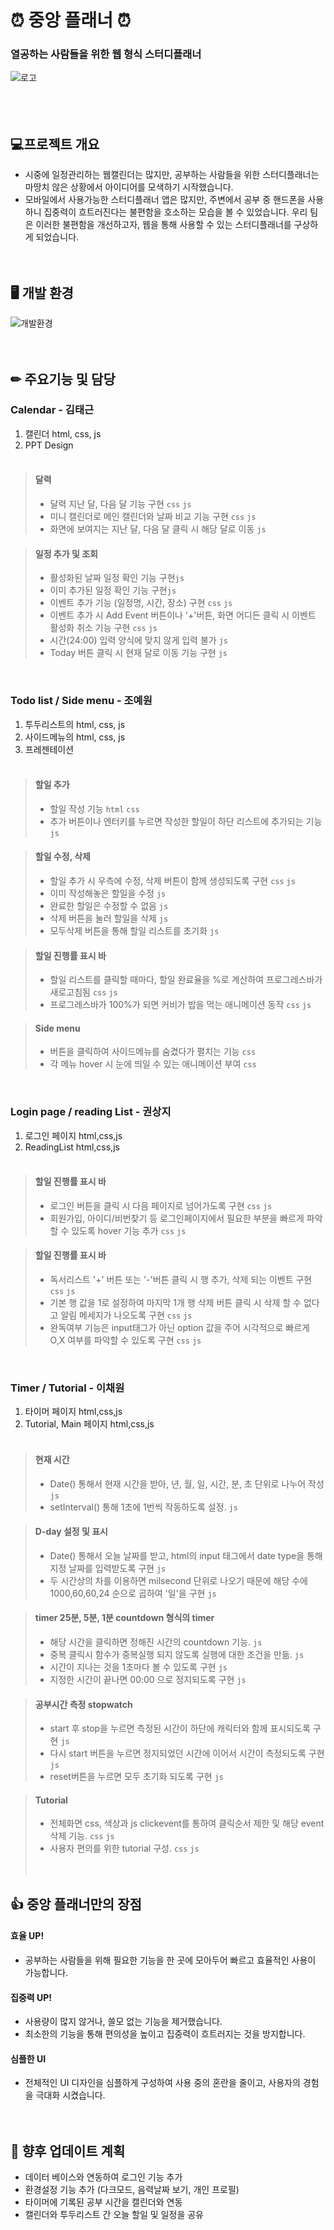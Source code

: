 ⏰ 중앙 플래너 ⏰
========================

### 열공하는 사람들을 위한 웹 형식 스터디플래너

![로고](/final/source/Study_planner-title.png)
<br/><br/><br/><br/>

💻프로젝트 개요
------------------------
- 시중에 일정관리하는 웹캘린더는 많지만, 공부하는 사람들을 위한 스터디플래너는 마땅치 않은 상황에서 아이디어를 모색하기 시작했습니다.
- 모바일에서 사용가능한 스터디플래너 앱은 많지만, 주변에서 공부 중 핸드폰을 사용하니 집중력이 흐트러진다는 불편함을 호소하는 모습을 볼 수 있었습니다. 우리 팀은 이러한 불편함을 개선하고자, 웹을 통해 사용할 수 있는 스터디플래너를 구상하게 되었습니다.
<br/><br/><br/>

🖥 개발 환경
------------------------
![개발환경](/final/source/Stack.png)
<br/><br/><br/>


✏ 주요기능 및 담당
------------------------
### Calendar - 김태근
1. 캘린더 html, css, js
2. PPT Design
<br/><br/>
> #### 달력
> - 달력 지난 달, 다음 달 기능 구현 `css` `js`
> - 미니 캘린더로 메인 캘린더와 날짜 비교 기능 구현 `css` `js`
> - 화면에 보여지는 지난 달, 다음 달 클릭 시 해당 달로 이동 `js` 

> #### 일정 추가 및 조회
> - 활성화된 날짜 일정 확인 기능 구현`js`
> - 이미 추가된 일정 확인 기능 구현`js`
> - 이벤트 추가 기능 (일정명, 시간, 장소) 구현 `css` `js`
> - 이벤트 추가 시 Add Event 버튼이나 '+'버튼, 화면 어디든 클릭 시 이벤트 활성화 취소 기능 구현 `css` `js`
> - 시간(24:00) 입력 양식에 맞지 않게 입력 불가 `js`
> - Today 버튼 클릭 시 현재 달로 이동 기능 구현 `js`
<br/>

### Todo list / Side menu - 조예원
1. 투두리스트의 html, css, js
2. 사이드메뉴의 html, css, js
3. 프레젠테이션
<br/><br/>
> #### 할일 추가
> - 할일 작성 기능 `html` `css`
> - 추가 버튼이나 엔터키를 누르면 작성한 할일이 하단 리스트에 추가되는 기능 `js`

> #### 할일 수정, 삭제
> - 할일 추가 시 우측에 수정, 삭제 버튼이 함께 생성되도록 구현 `css` `js`
> - 이미 작성해놓은 할일을 수정 `js`
> - 완료한 할일은 수정할 수 없음 `js`
> - 삭제 버튼을 눌러 할일을 삭제 `js`
> - 모두삭제 버튼을 통해 할일 리스트를 초기화 `js`

> #### 할일 진행률 표시 바
> - 할일 리스트를 클릭할 때마다, 할일 완료율을 %로 계산하여 프로그레스바가 새로고침됨 `css` `js`
> - 프로그레스바가 100%가 되면 커비가 밥을 먹는 애니메이션 동작 `css` `js`

> #### Side menu
> - 버튼을 클릭하여 사이드메뉴를 숨겼다가 펼치는 기능 `css`
> - 각 메뉴 hover 시 눈에 띄일 수 있는 애니메이션 부여 `css`
<br/>

### Login page / reading List - 권상지
1. 로그인 페이지 html,css,js
2. ReadingList html,css,js
<br/><br/>
> #### 할일 진행률 표시 바
> - 로그인 버튼을 클릭 시 다음 페이지로 넘어가도록 구현 `css` `js`
> - 회원가입, 아이디/비번찾기 등 로그인페이지에서 필요한 부분을 빠르게 파악할 수 있도록 hover 기능 추가 `css` `js`

> #### 할일 진행률 표시 바
> - 독서리스트 '+' 버튼 또는 '-'버튼 클릭 시 행 추가, 삭제 되는 이벤트 구현 `css` `js`
> - 기본 행 값을 1로 설정하여 마지막 1개 행 삭제 버튼 클릭 시 삭제 할 수 없다고 알림 메세지가 나오도록 구현 `css` `js`
> - 완독여부 기능은 input태그가 아닌 option 값을 주어 시각적으로 빠르게 O,X 여부를 파악할 수 있도록 구현 `css` `js`
<br/>

### Timer / Tutorial - 이채원
1. 타이머 페이지 html,css,js
2. Tutorial, Main 페이지 html,css,js
<br/><br/>
> #### 현재 시간
> - Date() 통해서 현재 시간을 받아, 년, 월, 일, 시간, 분, 초 단위로 나누어 작성 `js`
> - setInterval() 통해 1초에 1번씩 작동하도록 설정. `js`

> #### D-day  설정 및 표시
> - Date() 통해서 오늘 날짜를 받고, html의 input 태그에서 date type을 통해 지정 날짜를 입력받도록 구현 `js`
> - 두 시간상의 차를 이용하면 milsecond 단위로 나오기 때문에 해당 수에 1000,60,60,24 순으로 곱하여 '일'을 구현 `js`

> #### timer 25분, 5분, 1분 countdown 형식의 timer
> - 해당 시간을 클릭하면 정해진 시간의 countdown 기능. `js`
> - 중복 클릭시 함수가 중복실행 되지 않도록 실행에 대한 조건을 만듦. `js`
> - 시간이 지나는 것을 1초마다 볼 수 있도록 구현 `js`
> - 지정한 시간이 끝나면 00:00 으로 정지되도록 구현 `js`

> #### 공부시간 측정 stopwatch
> - start 후 stop을 누르면 측정된 시간이 하단에 캐릭터와 함께 표시되도록 구현  `js`
> - 다시 start 버튼을 누르면 정지되었던 시간에 이어서 시간이 측정되도록 구현 `js`
> - reset버튼을 누르면 모두 초기화 되도록 구현 `js`

> #### Tutorial
> - 전체화면 css, 색상과 js clickevent를 통하여  클릭순서 제한 및 해당 event 삭제 기능. `css` `js`
> - 사용자 편의를 위한 tutorial 구성. `css` `js`
<br/><br/><br/>

👍 중앙 플래너만의 장점
------------------------
#### 효율 UP!
- 공부하는 사람들을 위해 필요한 기능을 한 곳에 모아두어 빠르고 효율적인 사용이 가능합니다.

#### 집중력 UP!
- 사용량이 많지 않거나, 쓸모 없는 기능을 제거했습니다.
- 최소한의 기능을 통해 편의성을 높이고 집중력이 흐트러지는 것을 방지합니다.

#### 심플한 UI
- 전체적인 UI 디자인을 심플하게 구성하여 사용 중의 혼란을 줄이고, 사용자의 경험을 극대화 시켰습니다.
<br/><br/><br/>

🔎 향후 업데이트 계획
------------------------
- 데이터 베이스와 연동하여 로그인 기능 추가
- 환경설정 기능 추가 (다크모드, 음력날짜 보기, 개인 프로필)
- 타이머에 기록된 공부 시간을 캘린더와 연동
- 캘린더와 투두리스트 간 오늘 할일 및 일정을 공유
